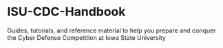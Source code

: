 # ISU-CDC-Handbook
Guides, tutorials, and reference material to help you prepare and conquer the Cyber Defense Competition at Iowa State University
